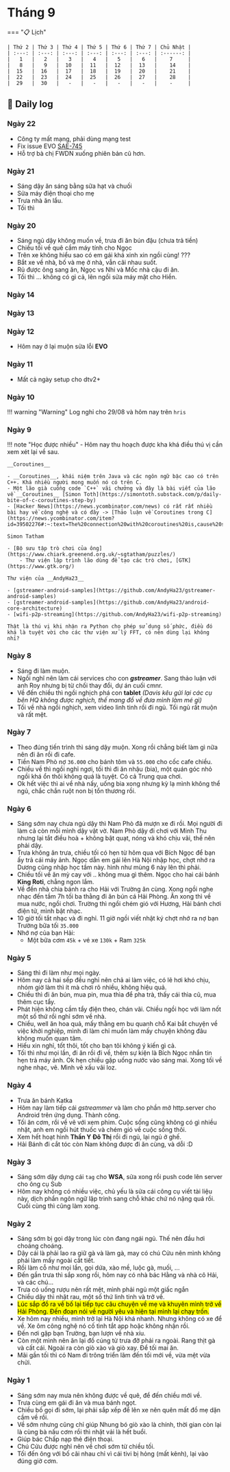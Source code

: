 # Tháng 9

=== "📋 Lịch"

    | Thứ 2 | Thứ 3 | Thứ 4 | Thứ 5 | Thứ 6 | Thứ 7 | Chủ Nhật |
    | :---: | :---: | :---: | :---: | :---: | :---: | :------: |
    |   1   |   2   |   3   |   4   |   5   |   6   |    7     |
    |   8   |   9   |  10   |  11   |  12   |  13   |    14    |
    |  15   |  16   |  17   |  18   |  19   |  20   |    21    |
    |  22   |  23   |  24   |  25   |  26   |  27   |    28    |
    |  29   |  30   |   -   |   -   |   -   |   -   |    -     |

## 📝 Daily log

### Ngày 22

- Công ty mất mạng, phải dùng mạng test
- Fix issue EVO [SAE-745](https://kanavi-mobility.atlassian.net/browse/SAE-745)
- Hỗ trợ bà chị FWDN xuống phiên bản cũ hơn.

### Ngày 21

- Sáng dậy ăn sáng bằng sữa hạt và chuối
- Sửa máy điện thoại cho mẹ
- Trưa nhà ăn lẩu.
- Tối thì 

### Ngày 20

- Sáng ngủ dậy không muốn về, trưa đi ăn bún đậu (chưa trả tiền)
- Chiều tối về quê cầm máy tính cho Ngọc
- Trên xe không hiểu sao có em gái khá xinh xin ngồi cùng! ???
- Bắt xe về nhà, bố và mẹ ở nhà, vẫn cãi nhau suốt.
- Rủ được ông sang ăn, Ngọc vs Nhi và Mốc nhà cậu đi ăn.
- Tối thì ... không có gì cả, lên ngồi sửa máy mặt cho Hiền.

### Ngày 14
### Ngày 13
### Ngày 12

- Hôm nay ở lại muộn sửa lỗi __EVO__

### Ngày 11

- Mất cả ngày setup cho dtv2+

### Ngày 10

!!! warning "Warning"
    Log nghỉ cho 29/08 và hôm nay trên `hris`

### Ngày 9

!!! note "Học được nhiều"
    - Hôm nay thu hoạch được kha khá điều thú vị cần xem xét lại về sau.
    
    __Coroutines__
    
    - __Coroutines__, khái niệm trên Java và các ngôn ngữ bậc cao có trên C++. Khá nhiều người mong muốn nó có trên C.
    - Một lão già cuồng code `C++` vãi chưởng và đây là bài viết của lão về __Coroutines__ [Simon Toth](https://simontoth.substack.com/p/daily-bite-of-c-coroutines-step-by)
    - [Hacker News](https://news.ycombinator.com/news) có rất rất nhiều bài hay về công nghệ và có đây -> [Thảo luận về Coroutines trong C](https://news.ycombinator.com/item?id=39502276#:~:text=The%20connection%20with%20coroutines%20is,cause%20serious%20bugs%20in%20retrospect.)

    Simon Tatham
    
    - [Bộ sưu tập trò chơi của ông](https://www.chiark.greenend.org.uk/~sgtatham/puzzles/)
        - Thư viện lập trình lão dùng để tạo các trò chơi, [GTK](https://www.gtk.org/)

    Thư viện của __AndyHa23__

    - [gstreamer-android-samples](https://github.com/AndyHa23/gstreamer-android-samples)
    - [gstreamer-android-samples](https://github.com/AndyHa23/android-core-architecture)
    - [wifi-p2p-streaming](https://github.com/AndyHa23/wifi-p2p-streaming)

    Thật là thú vị khi nhận ra Python cho phép sử dụng số phức, điều đó khá là tuyệt vời cho các thư viện xử lý FFT, có nên dùng lại không nhỉ?

### Ngày 8

- Sáng đi làm muộn.
- Ngồi nghĩ nên làm cái services cho con __*gstreamer*__. Sang thảo luận với anh Roy nhưng bị từ chối thay đổi, dự án cuối cmnr.
- Về đến chiều thì ngồi nghịch phá con __tablet__ _(Davis kêu gửi lại các cụ bên HQ không được nghịch, thế mang đồ về đưa mình làm mé gì)_
- Tối về nhà ngồi nghịch, xem video linh tinh rồi đi ngủ. Tối ngủ rất muộn và rất mệt.

### Ngày 7

- Theo đúng tiến trình thì sáng dậy muộn. Xong rồi chẳng biết làm gì nữa nên đi ăn rồi đi cafe.
- Tiền Nam Phò nợ `36.000` cho bánh tôm và `55.000` cho cốc cafe chiều.
- Chiều về thì ngồi nghỉ ngơi, tối thì đi ăn nhậu (bia), một quán góc nhỏ ngồi khá ổn thôi không quá là tuyệt. Có cả Trung qua chơi.
- Ok hết việc thì ai về nhà nấy, uống bia xong nhưng kỳ lạ mình không thể ngủ, chắc chắn ruột non bị tổn thương rồi.

### Ngày 6

- Sáng sớm nay chưa ngủ dậy thì Nam Phò đã mượn xe đi rồi. Mọi người đi làm cả còn mỗi mình dậy vật vờ. Nam Phò dậy đi chơi với Minh Thu nhưng lại tắt điều hoà + không bật quạt, nóng và khó chịu vãi, thế nên phải dậy.
- Trưa không ăn trưa, chiều tối có hẹn từ hôm qua với Bích Ngọc để bạn ấy trả cái máy ảnh. Ngọc dẫn em gái lên Hà Nội nhập học, chợt nhớ ra Dương cũng nhập học tầm này. hình như mùng 6 này lên thì phải.
- Chiều tối về ăn mỳ cay với .. không mua gì thêm. Ngọc cho hai cái bánh __King Roti__, chẳng ngon lắm.
- Về đến nhà chia bánh ra cho Hải với Trường ăn cùng. Xong ngồi nghe nhạc đến tầm 7h tối ba thằng đi ăn bún cá Hải Phòng. Ăn xong thì về mua nước, ngồi chơi. Trường thì ngồi chém gió với Hương, Hải bánh chơi điện tử, mình bật nhạc.
- 10 giờ tối tắt nhạc và đi nghỉ. 11 giờ ngồi viết nhật ký chợt nhớ ra nợ bạn Trường bữa tối `35.000`
- Nhớ nợ của bạn Hải:
    - Một bữa cơm `45k` + vé xe `130k` + Ram `325k`

### Ngày 5

- Sáng thì đi làm như mọi ngày.
- Hôm nay cả hai sếp đều nghỉ nên chả ai làm việc, có lẽ hơi khó chịu, nhóm giờ làm thì ít mà chơi rõ nhiều, không hiệu quả.
- Chiều thì đi ăn bún, mua pin, mua thìa để pha trà, thấy cái thìa cũ, mua thêm cục tẩy.
- Phát hiện không cầm tẩy điện theo, chán vãi. Chiều ngồi học với làm nốt một số thứ rồi nghỉ sớm về nhà.
- Chiều, well ăn hoa quả, mấy thằng em bu quanh chỗ Kai bắt chuyện về việc khởi nghiệp, mình đi làm chỉ muốn làm mấy chuyện không đâu không muốn quan tâm.
- Hiếu xin nghỉ, tốt thôi, tốt cho bạn tôi không ý kiến gì cả.
- Tối thì như mọi lần, đi ăn rồi đi về, thêm sự kiện là Bích Ngọc nhắn tin hẹn trả máy ảnh. Ok hẹn chiều gặp uống nước vào sáng mai. Xong tối về nghe nhạc, vẽ. Mình vẽ xấu vãi loz.

### Ngày 4

- Trưa ăn bánh Katka
- Hôm nay làm tiếp cái _gstreammer_ và làm cho phần mở http.server cho Android trên ứng dụng. Thành công.
- Tối ăn cơm, rồi về vẽ với xem phim. Cuộc sống cũng không có gì nhiều nhặt, anh em ngồi hút thuốc và chém gió về cuộc sống thôi.
- Xem hết hoạt hình __Thần Y Đô Thị__ rồi đi ngủ, lại ngủ ở ghế.
- Hải Bánh đi cắt tóc còn Nam không được đi ăn cùng, và dỗi :D

### Ngày 3

- Sáng sớm dậy dựng cái `tag` cho __WSA__, sửa xong rồi push code lên server cho ông cụ Sub
- Hôm nay không có nhiều việc, chủ yếu là sửa cái công cụ viết tài liệu này, dịch phần ngôn ngữ lập trình sang chỗ khác chứ nó nặng quá rồi. Cuối cùng thì cũng làm xong.

### Ngày 2

- Sáng sớm bị gọi dậy trong lúc còn đang ngái ngủ. Thế nên đầu hơi choáng choáng.
- Dậy cái là phải lao ra giữ gà và làm gà, may có chú Cửu nên mình không phải làm mấy ngoài cắt tiết.
- Rồi làm cỗ như mọi lần, gọi dứa, xào mề, luộc gà, muối, ...
- Đến gần trưa thì sắp xong rồi, hôm nay có nhà bác Hằng và nhà cô Hải, và các chú...
- Trưa có uống rượu nên rất mệt, mình phải ngủ một giấc ngắn
- Chiều dậy thì nhặt rau, một số thứ linh tinh và trở về.
- <mark>Lúc sắp đồ ra về bố lại tiếp tục câu chuyện về mẹ và khuyên mình trở về Hải Phòng. Đến đoạn nói về người yêu và hiện tại mình lại chạy trốn.</mark>
- Xe hôm nay nhiều, mình trở lại Hà Nội khá nhanh. Nhưng không có xe để về. Xe ôm công nghệ nó cố tình tắt app hoặc không nhận rồi.
- Đến nơi gặp bạn Trường, bạn lượn về nhà xíu.
- Còn một mình nên ăn lại đồ cúng từ trưa đỡ phải ra ngoài. Rang thịt gà và cất cái. Ngoài ra còn giò xào và giò xay. Để tối mai ăn.
- Mãi gần tối thì có Nam đi trông triển lãm đến tối mới về, vừa mệt vừa chửi.

### Ngày 1

- Sáng sớm nay mưa nên không được về quê, để đến chiều mới về.
- Trưa cùng em gái đi ăn và mua bánh ngọt.
- Chiều bố gọi đi sớm, lại phải sắp xếp để lên xe nên quên mất đồ mẹ dặn cầm về rồi.
- Về sớm nhưng cũng chỉ giúp Nhung bó giò xào là chính, thời gian còn lại là cùng bà nấu cơm rồi thì nhặt vải là hết buổi.
- Giúp bác Chấp nạp thẻ điện thoại.
- Chú Cửu được nghỉ nên về chơi sớm từ chiều tối.
- Tối đến ông với bố cãi nhau chỉ vì cái tivi bị hỏng (mất kênh), lại vào đúng giờ cơm.